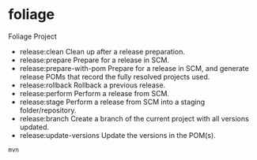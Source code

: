 # foliage
Foliage Project

- release:clean Clean up after a release preparation.
- release:prepare Prepare for a release in SCM.
- release:prepare-with-pom Prepare for a release in SCM, and generate release POMs that record the fully resolved projects used.
- release:rollback Rollback a previous release.
- release:perform Perform a release from SCM.
- release:stage Perform a release from SCM into a staging folder/repository.
- release:branch Create a branch of the current project with all versions updated.
- release:update-versions Update the versions in the POM(s).

```
mvn 
```